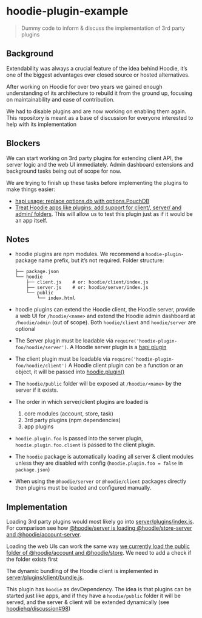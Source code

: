 # hoodie-plugin-example

> Dummy code to inform & discuss the implementation of 3rd party plugins

## Background

Extendability was always a crucial feature of the idea behind Hoodie, it’s one
of the biggest advantages over closed source or hosted alternatives.

After working on Hoodie for over two years we gained enough understanding of its
architecture to rebuild it from the ground up, focusing on maintainability and
ease of contribution.

We had to disable plugins and are now working on enabling them again. This
repository is meant as a base of discussion for everyone interested to help
with its implementation

## Blockers

We can start working on 3rd party plugins for extending client API, the
server logic and the web UI immediately. Admin dashboard extensions and
background tasks being out of scope for now.

We are trying to finish up these tasks before implementing the plugins to make
things easier:

- [hapi usage: replace options.db with options.PouchDB](https://github.com/hoodiehq/hoodie/issues/625)
- [Treat Hoodie apps like plugins: add support for client/, server/ and admin/ folders](https://github.com/hoodiehq/discussion/issues/98).
  This will allow us to test this plugin just as if it would be an app itself.

## Notes

- hoodie plugins are npm modules. We recommend a `hoodie-plugin-` package name prefix, but it’s not required. Folder structure:

  ```
  ├── package.json
  └── hoodie
      ├── client.js    # or: hoodie/client/index.js
      ├── server.js    # or: hoodie/server/index.js
      └── public
          └── index.html
   ```

- hoodie plugins can extend the Hoodie client, the Hoodie server, provide a web UI for `/hoodie/<name>` and extend the Hoodie admin dashboard at `/hoodie/admin` (out of scope). Both `hoodie/client` and `hoodie/server` are optional
- The Server plugin must be loadable via `require('hoodie-plugin-foo/hoodie/server')`.
  A Hoodie server plugin is a [hapi plugin](http://hapijs.com/tutorials/plugins)
- The client plugin must be loadable via `require('hoodie-plugin-foo/hoodie/client')`
  A Hoodie client plugin can be a function or an object, it will be passed into [hoodie.plugin()](https://github.com/hoodiehq/hoodie-client#hoodieplugin)
- The `hoodie/public` folder will be exposed at `/hoodie/<name>` by the server if it exists.
- The order in which server/client plugins are loaded is
	1. core modules (account, store, task)
	2. 3rd party plugins (npm dependencies)
	3. app plugins
- `hoodie.plugin.foo` is passed into the server plugin, `hoodie.plugin.foo.client` is passed to the client plugin.
- The `hoodie` package is automatically loading all server & client modules unless they are disabled with config (`hoodie.plugin.foo = false` in `package.json`)
- When using the `@hoodie/server` or `@hoodie/client` packages directly then plugins must be loaded and configured manually.

## Implementation

Loading 3rd party plugins would most likely go into [server/plugins/index.js](https://github.com/hoodiehq/hoodie/blob/8fa80e1b1ac192c18766b2d8e189529f8c003029/server/plugins/index.js).
For comparison see how [@hoodie/server is loading @hoodie/store-server and @hoodie/account-server](https://github.com/hoodiehq/hoodie-server/blob/0b85c1274e020514fc71ff6f256e65579436c9cb/lib/plugins/index.js).

Loading the web UIs can work the same way [we currently load the public folder
of @hoodie/account and @hoodie/store](https://github.com/hoodiehq/hoodie/blob/8fa80e1b1ac192c18766b2d8e189529f8c003029/server/plugins/public.js#L46-L64).
We need to add a check if the folder exists first

The dynamic bundling of the Hoodie client is implemented in [server/plugins/client/bundle.js](https://github.com/hoodiehq/hoodie/blob/8fa80e1b1ac192c18766b2d8e189529f8c003029/server/plugins/client/bundle.js#L54-L75).

This plugin has `hoodie` as devDependency. The idea is that plugins can be started
just like apps, and if they have a `hoodie/public` folder it will be served, and
the server & client will be extended dynamically (see [hoodiehq/discussion#98](https://github.com/hoodiehq/discussion/issues/98))
